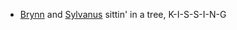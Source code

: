 - [Brynn](/pages/brynn) and [Sylvanus](/pages/sylvanus-the-god-of-nature) sittin' in a tree, K-I-S-S-I-N-G

